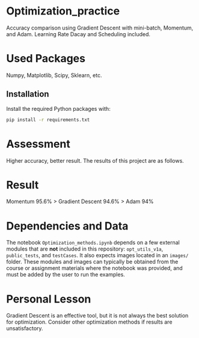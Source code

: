 # Optimization_practice
Accuracy comparison using Gradient Descent with mini-batch, Momentum, and Adam.
Learning Rate Dacay and Scheduling included. 

# Used Packages
Numpy, Matplotlib, Scipy, Sklearn, etc.

## Installation
Install the required Python packages with:

```bash
pip install -r requirements.txt
```

# Assessment
Higher accuracy, better result.
The results of this project are as follows.

# Result
Momentum 95.6% > Gradient Descent 94.6% > Adam 94%

# Dependencies and Data
The notebook `Optimization_methods.ipynb` depends on a few external
modules that are **not** included in this repository: `opt_utils_v1a`,
`public_tests`, and `testCases`. It also expects images located in an
`images/` folder. These modules and images can typically be obtained
from the course or assignment materials where the notebook was
provided, and must be added by the user to run the examples.

# Personal Lesson
Gradient Descent is an effective tool, but it is not always the best solution for optimization. 
Consider other optimization methods if results are unsatisfactory.
